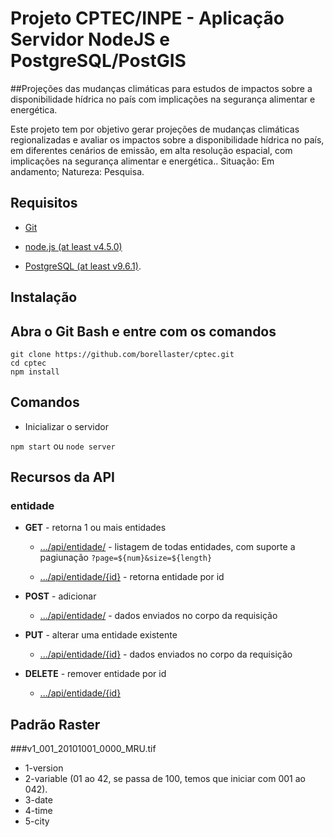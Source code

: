 # Projeto CPTEC/INPE - Aplicação Servidor NodeJS e PostgreSQL/PostGIS

##Projeções das mudanças climáticas para estudos de impactos sobre a disponibilidade hídrica no país com implicações na segurança alimentar e energética.

Este projeto tem por objetivo gerar projeções de mudanças climáticas regionalizadas e avaliar os impactos sobre a disponibilidade hídrica no país, em diferentes cenários de emissão, em alta resolução espacial, com implicações na segurança alimentar e energética.. 
Situação: Em andamento; Natureza: Pesquisa.


## Requisitos

* [Git](http://git-scm.com/)

* [node.js (at least v4.5.0)](http://nodejs.org/)
 
* [PostgreSQL (at least v9.6.1)](https://www.postgresql.org/download/).

## Instalação

Abra o Git Bash e entre com os comandos
-----------
```
git clone https://github.com/borellaster/cptec.git
cd cptec
npm install
```

## Comandos

* Inicializar o servidor

`npm start` ou `node server`

## Recursos da API

### entidade

* **GET** - retorna 1 ou mais entidades

  * [.../api/entidade/]() - listagem de todas entidades, com suporte a pagiunação `?page=${num}&size=${length}`

  * [.../api/entidade/{id}]() - retorna entidade por id

* **POST** - adicionar

  * [.../api/entidade/]() - dados enviados no corpo da requisição

* **PUT** - alterar uma entidade existente

  * [.../api/entidade/{id}]() - dados enviados no corpo da requisição

* **DELETE** - remover entidade por id

  * [.../api/entidade/{id}]() 


## Padrão Raster
###v1_001_20101001_0000_MRU.tif
* 1-version
* 2-variable (01 ao 42, se passa de 100, temos que iniciar com 001 ao 042).
* 3-date
* 4-time
* 5-city